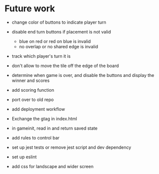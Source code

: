 # Future work

- change color of buttons to indicate player turn
- disable end turn buttons if placement is not valid
  - blue on red or red on blue is invalid
  - no overlap or no shared edge is invalid
- track which player's turn it is
- don't allow to move the tile off the edge of the board
- determine when game is over, and disable the buttons and display the winner and scores
- add scoring function

- port over to old repo
- add deployment workflow
- Exchange the gtag in index.html
- in gameinit, read in and return saved state
- add rules to control bar
- set up jest tests or remove jest script and dev dependency
- set up eslint
- add css for landscape and wider screen

